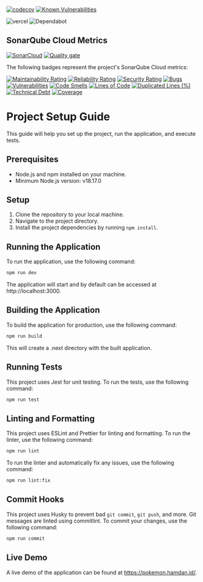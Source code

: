 [![codecov](https://codecov.io/gh/hmdnprks/web-pokemon-evolution/graph/badge.svg?token=I135R5PU6P)](https://codecov.io/gh/hmdnprks/web-pokemon-evolution) [![Known Vulnerabilities](https://snyk.io/test/github/hmdnprks/web-pokemon-evolution/badge.svg)](https://snyk.io/test/github/hmdnprks/web-pokemon-evolution)

![vercel](https://vercelbadge.vercel.app/api/hmdnprks/web-pokemon-evolution?style=for-the-badge) ![Dependabot](https://img.shields.io/badge/dependabot-025E8C?style=for-the-badge&logo=dependabot&logoColor=white)

## SonarQube Cloud Metrics

[![SonarCloud](https://sonarcloud.io/images/project_badges/sonarcloud-white.svg)](https://sonarcloud.io/summary/new_code?id=hmdnprks_web-pokemon-evolution)
[![Quality gate](https://sonarcloud.io/api/project_badges/quality_gate?project=hmdnprks_web-pokemon-evolution)](https://sonarcloud.io/summary/new_code?id=hmdnprks_web-pokemon-evolution)

The following badges represent the project's SonarQube Cloud metrics:

[![Maintainability Rating](https://sonarcloud.io/api/project_badges/measure?project=hmdnprks_web-pokemon-evolution&metric=sqale_rating)](https://sonarcloud.io/summary/new_code?id=hmdnprks_web-pokemon-evolution) [![Reliability Rating](https://sonarcloud.io/api/project_badges/measure?project=hmdnprks_web-pokemon-evolution&metric=reliability_rating)](https://sonarcloud.io/summary/new_code?id=hmdnprks_web-pokemon-evolution) [![Security Rating](https://sonarcloud.io/api/project_badges/measure?project=hmdnprks_web-pokemon-evolution&metric=security_rating)](https://sonarcloud.io/summary/new_code?id=hmdnprks_web-pokemon-evolution)
[![Bugs](https://sonarcloud.io/api/project_badges/measure?project=hmdnprks_web-pokemon-evolution&metric=bugs)](https://sonarcloud.io/dashboard?id=hmdnprks_web-pokemon-evolution) [![Vulnerabilities](https://sonarcloud.io/api/project_badges/measure?project=hmdnprks_web-pokemon-evolution&metric=vulnerabilities)](https://sonarcloud.io/dashboard?id=hmdnprks_web-pokemon-evolution) [![Code Smells](https://sonarcloud.io/api/project_badges/measure?project=hmdnprks_web-pokemon-evolution&metric=code_smells)](https://sonarcloud.io/dashboard?id=hmdnprks_web-pokemon-evolution)
[![Lines of Code](https://sonarcloud.io/api/project_badges/measure?project=hmdnprks_web-pokemon-evolution&metric=ncloc)](https://sonarcloud.io/dashboard?id=hmdnprks_web-pokemon-evolution) [![Duplicated Lines (%)](https://sonarcloud.io/api/project_badges/measure?project=hmdnprks_web-pokemon-evolution&metric=duplicated_lines_density)](https://sonarcloud.io/dashboard?id=hmdnprks_web-pokemon-evolution) [![Technical Debt](https://sonarcloud.io/api/project_badges/measure?project=hmdnprks_web-pokemon-evolution&metric=sqale_index)](https://sonarcloud.io/dashboard?id=hmdnprks_web-pokemon-evolution)
[![Coverage](https://sonarcloud.io/api/project_badges/measure?project=hmdnprks_web-pokemon-evolution&metric=coverage)](https://sonarcloud.io/dashboard?id=hmdnprks_web-pokemon-evolution)

# Project Setup Guide

This guide will help you set up the project, run the application, and execute tests.

## Prerequisites

- Node.js and npm installed on your machine.
- Minimum Node.js version: v18.17.0

## Setup

1. Clone the repository to your local machine.
2. Navigate to the project directory.
3. Install the project dependencies by running `npm install`.

## Running the Application

To run the application, use the following command:

```sh
npm run dev
```

The application will start and by default can be accessed at http://localhost:3000.

## Building the Application

To build the application for production, use the following command:

```sh
npm run build
```

This will create a .next directory with the built application.

## Running Tests

This project uses Jest for unit testing. To run the tests, use the following command:

```sh
npm run test
```

## Linting and Formatting

This project uses ESLint and Prettier for linting and formatting. To run the linter, use the following command:

```sh
npm run lint
```

To run the linter and automatically fix any issues, use the following command:

```sh
npm run lint:fix
```

## Commit Hooks

This project uses Husky to prevent bad `git commit`, `git push`, and more. Git messages are linted using commitlint. To commit your changes, use the following command:

```sh
npm run commit
```

## Live Demo

A live demo of the application can be found at https://pokemon.hamdan.id/.
